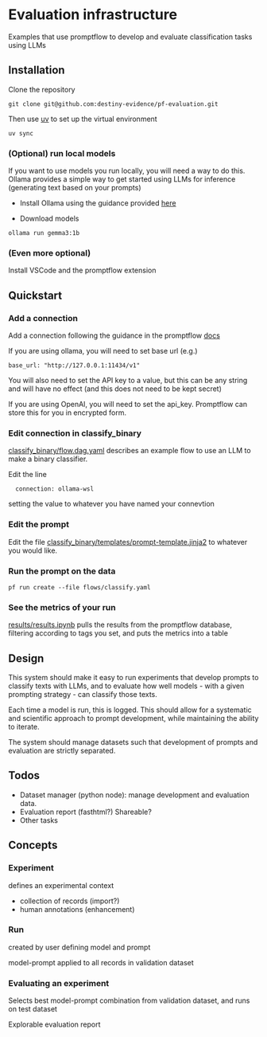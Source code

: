 # Evaluation infrastructure

Examples that use promptflow to develop and evaluate classification tasks using LLMs

## Installation

Clone the repository

```
git clone git@github.com:destiny-evidence/pf-evaluation.git
```

Then use [uv](https://docs.astral.sh/uv/getting-started/installation/) to set up the virtual environment

```
uv sync
```

### (Optional) run local models

If you want to use models you run locally, you will need a way to do this. Ollama provides a simple way to get started using LLMs for inference (generating text based on your prompts)

- Install Ollama using the guidance provided [here](https://ollama.com/download)

- Download models

```
ollama run gemma3:1b
```

### (Even more optional)

Install VSCode and the promptflow extension

## Quickstart

### Add a connection

Add a connection following the guidance in the promptflow [docs](https://microsoft.github.io/promptflow/how-to-guides/manage-connections.html)

If you are using ollama, you will need to set base url (e.g.)

```
base_url: "http://127.0.0.1:11434/v1"
```

You will also need to set the API key to a value, but this can be any string and will have no effect (and this does not need to be kept secret)

If you are using OpenAI, you will need to set the api_key. Promptflow can store this for you in encrypted form.

### Edit connection in classify_binary

[classify_binary/flow.dag.yaml](classify_binary/flow.dag.yaml) describes an example flow to use an LLM to make a binary classifier.

Edit the line 

```
  connection: ollama-wsl
```

setting the value to whatever you have named your connevtion

### Edit the prompt

Edit the file [classify_binary/templates/prompt-template.jinja2](classify_binary/templates/prompt-template.jinja2) to whatever you would like.

### Run the prompt on the data

```
pf run create --file flows/classify.yaml
```

### See the metrics of your run

[results/results.ipynb](results/results.ipynb) pulls the results from the promptflow database, filtering according to tags you set, and puts the metrics into a table

## Design

This system should make it easy to run experiments that develop prompts to classify texts with LLMs, and to evaluate how well models - with a given prompting strategy - can classify those texts.

Each time a model is run, this is logged. This should allow for a systematic and scientific approach to prompt development, while maintaining the ability to iterate.

The system should manage datasets such that development of prompts and evaluation are strictly separated.

## Todos

- Dataset manager (python node): manage development and evaluation data.
- Evaluation report (fasthtml?) Shareable?
- Other tasks

## Concepts

### Experiment

defines an experimental context

- collection of records (import?)
- human annotations (enhancement)

### Run

created by user defining model and prompt

model-prompt applied to all records in validation dataset

### Evaluating an experiment

Selects best model-prompt combination from validation dataset, and runs on test dataset

Explorable evaluation report